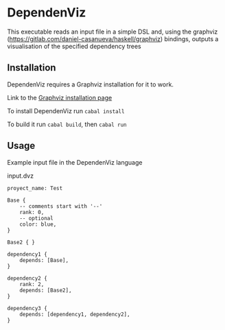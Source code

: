 # DependenViz

This executable reads an input file in a simple DSL and,
using the graphviz (https://gitlab.com/daniel-casanueva/haskell/graphviz) bindings,
outputs a visualisation of the specified dependency trees

## Installation

DependenViz requires a Graphviz installation for it to work.

Link to the [Graphviz installation page](https://graphviz.org/download/)

To install DependenViz run `cabal install`

To build it run `cabal build`, then `cabal run`

## Usage

Example input file in the DependenViz language

input.dvz
```
proyect_name: Test

Base {
    -- comments start with '--'
    rank: 0,
    -- optional
    color: blue,
}

Base2 { }

dependency1 {
    depends: [Base],
}

dependency2 {
    rank: 2,
    depends: [Base2],
}

dependency3 {
    depends: [dependency1, dependency2],
}
```


